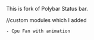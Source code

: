 This is fork of Polybar Status bar.

//custom modules which I added
```
- Cpu Fan with animation
```
